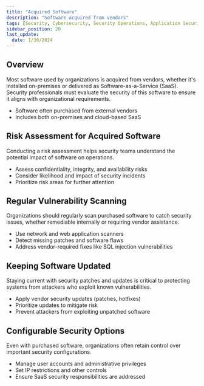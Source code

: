 ```yaml
---
title: "Acquired Software"
description: "Software acquired from vendors"
tags: [Security, Cybersecurity, Security Operations, Application Security]
sidebar_position: 20
last_update:
  date: 1/30/2024
---
```



## Overview

Most software used by organizations is acquired from vendors, whether it's installed on-premises or delivered as Software-as-a-Service (SaaS). Security professionals must evaluate the security of this software to ensure it aligns with organizational requirements.

- Software often purchased from external vendors
- Includes both on-premises and cloud-based SaaS
 
## Risk Assessment for Acquired Software  

Conducting a risk assessment helps security teams understand the potential impact of software on operations.

- Assess confidentiality, integrity, and availability risks
- Consider likelihood and impact of security incidents
- Prioritize risk areas for further attention

## Regular Vulnerability Scanning  

Organizations should regularly scan purchased software to catch security issues, whether remediable internally or requiring vendor assistance.

- Use network and web application scanners
- Detect missing patches and software flaws
- Address vendor-required fixes like SQL injection vulnerabilities

## Keeping Software Updated  

Staying current with security patches and updates is critical to protecting systems from attackers who exploit known vulnerabilities.

- Apply vendor security updates (patches, hotfixes)
- Prioritize updates to mitigate risk
- Prevent attackers from exploiting unpatched software

## Configurable Security Options  

Even with purchased software, organizations often retain control over important security configurations.

- Manage user accounts and administrative privileges
- Set IP restrictions and other controls
- Ensure SaaS security responsibilities are addressed
